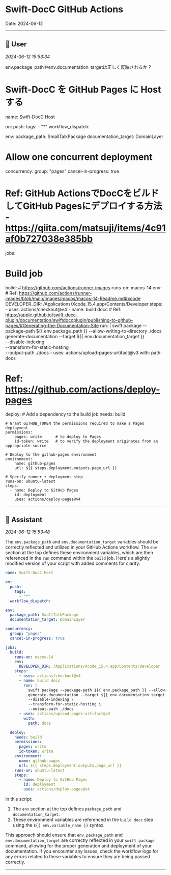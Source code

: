 # Swift-DocC GitHub Actions

Date: 2024-06-12

---

## 👤 User
*2024-06-12 15:53:34*

env.package_pathやenv.documentation_targetは正しく反映されるか？

# Swift-DocC を GitHub Pages に Host する
name: Swift-DocC Host

on:
  push:
    tags:
      - "*"
  workflow_dispatch:

env:
  package_path: SmallTalkPackage
  documentation_target: DomainLayer

# Allow one concurrent deployment
concurrency:
  group: "pages"
  cancel-in-progress: true

# Ref: GitHub ActionsでDocCをビルドしてGitHub Pagesにデプロイする方法 - https://qiita.com/matsuji/items/4c91af0b727038e385bb

jobs:
  # Build job
  build:
    # https://github.com/actions/runner-images
    runs-on: macos-14
    env:
      # Ref: https://github.com/actions/runner-images/blob/main/images/macos/macos-14-Readme.md#xcode
      DEVELOPER_DIR: /Applications/Xcode_15.4.app/Contents/Developer
    steps:
      - uses: actions/checkout@v4
      - name: build docc
        # Ref: https://apple.github.io/swift-docc-plugin/documentation/swiftdoccplugin/publishing-to-github-pages/#Generating-the-Documentation-Site
        run: |
          swift package --package-path ${{ env.package_path }} --allow-writing-to-directory ./docs \
          generate-documentation --target ${{ env.documentation_target }} \
          --disable-indexing \
          --transform-for-static-hosting \
          --output-path ./docs
      - uses: actions/upload-pages-artifact@v3
        with:
          path: docs

  # Ref: https://github.com/actions/deploy-pages
  deploy:
    # Add a dependency to the build job
    needs: build

    # Grant GITHUB_TOKEN the permissions required to make a Pages deployment
    permissions:
        pages: write      # to deploy to Pages
        id-token: write   # to verify the deployment originates from an appropriate source

    # Deploy to the github-pages environment
    environment:
        name: github-pages
        url: ${{ steps.deployment.outputs.page_url }}

    # Specify runner + deployment step
    runs-on: ubuntu-latest
    steps:
      - name: Deploy to GitHub Pages
        id: deployment
        uses: actions/deploy-pages@v4

---

## 🤖 Assistant
*2024-06-12 15:53:48*

The `env.package_path` and `env.documentation_target` variables should be correctly reflected and utilized in your GitHub Actions workflow. The `env` section at the top defines these environment variables, which are then referenced in the `run` command within the `build` job. Here's a slightly modified version of your script with added comments for clarity:

```yaml
name: Swift-DocC Host

on:
  push:
    tags:
      - "*"
  workflow_dispatch:

env:
  package_path: SmallTalkPackage
  documentation_target: DomainLayer

concurrency:
  group: "pages"
  cancel-in-progress: true

jobs:
  build:
    runs-on: macos-14
    env:
      DEVELOPER_DIR: /Applications/Xcode_15.4.app/Contents/Developer
    steps:
      - uses: actions/checkout@v4
      - name: build docc
        run: |
          swift package --package-path ${{ env.package_path }} --allow-writing-to-directory ./docs \
          generate-documentation --target ${{ env.documentation_target }} \
          --disable-indexing \
          --transform-for-static-hosting \
          --output-path ./docs
      - uses: actions/upload-pages-artifact@v3
        with:
          path: docs

  deploy:
    needs: build
    permissions:
      pages: write
      id-token: write
    environment:
      name: github-pages
      url: ${{ steps.deployment.outputs.page_url }}
    runs-on: ubuntu-latest
    steps:
      - name: Deploy to GitHub Pages
        id: deployment
        uses: actions/deploy-pages@v4
```

In this script:

1. The `env` section at the top defines `package_path` and `documentation_target`.
2. These environment variables are referenced in the `build docc` step using the `${{ env.variable_name }}` syntax.

This approach should ensure that `env.package_path` and `env.documentation_target` are correctly reflected in your `swift package` command, allowing for the proper generation and deployment of your documentation. If you encounter any issues, check the workflow logs for any errors related to these variables to ensure they are being passed correctly.

---
